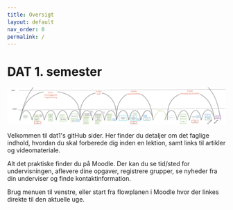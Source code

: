 ```yaml
---
title: Oversigt
layout: default
nav_order: 0
permalink: /
---
```


# DAT 1. semester

![learning arches sem 1](assets/images/learningArchesSem1.png)


Velkommen til dat1's gitHub sider. Her finder du detaljer om det faglige indhold, hvordan du skal forberede dig inden en lektion, samt links til artikler og videomateriale.

Alt det praktiske finder du på Moodle. Der kan du se tid/sted for undervisningen, aflevere dine opgaver, registrere grupper, se nyheder fra din underviser og finde kontaktinformation.

Brug menuen til venstre, eller start fra flowplanen i Moodle hvor der linkes direkte til den aktuelle uge.


<!--
## Kursusmaterialer

1. [GP - Intro til programmering: Variable og Datatyper](./intro_to_programming)
2. [GP - Kontrolstrukturer: Betingelse og Loops](./control_structures)
3. [GP - Organisering af kode: Funktioner og Objekter ](./organising_code)
4. [GP - Lister: array[] og ArrayList (SP1)](./lists)
5. [OOP - Java_CLI_Scanner](./Java_CLI_Scanner)
6. [OOP - Java_IntelliJ-File](./IntelliJ-File)
7. [OOP - Nedarvning, Interfaces, Polymorphi (SP2)](./inheritance)
8. [Systemudvikling - analyse og design (Matador)](./OOAD)
9. [Systemudvikling - implementering og test (Matador)](./sprints)
10. [Teknologi og Innovation: Makerlab](./makerlab)
11. [Teknologi og Innovation: Datastrukturer og databaser](./data/README.md)
12. [Teknologi og Innovation: workshop (vælg GUI eller Algoritmer)](./workshop/README.md)
13. [Teknologi og Innovation: Projekt - ICE (SP4)](./projects/SP4)

-->